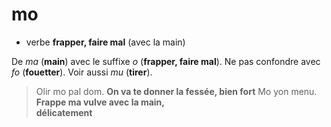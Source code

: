 # mo
- verbe **frapper, faire mal** (avec la main)

De *ma* (**main**) avec le suffixe *o* (**frapper, faire mal**). Ne pas confondre avec *fo* (**fouetter**). Voir aussi *mu* (**tirer**).

> Olir mo pal dom.   **On va te donner la fessée, bien fort**
> Mo yon menu.       **Frappe ma vulve avec la main,  
>                    délicatement**